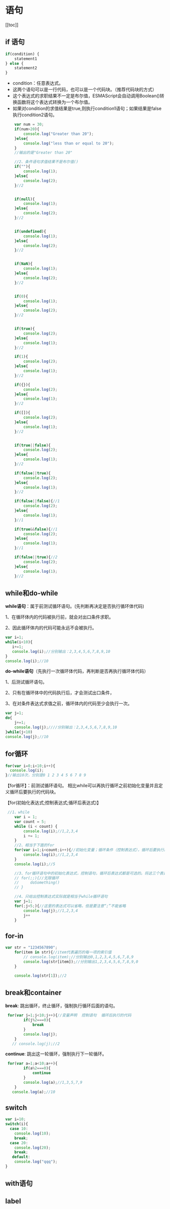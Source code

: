 # 语句
[[toc]]


## if 语句

```javascript
if(condition) {
	statement1
} else {
	statement2
} 
```
- condition：任意表达式。
- 这两个语句可以是一行代码，也可以是一个代码块。（推荐代码块的方式）
- 这个表达式的求职结果不一定是布尔值，ESMAScript会自动调用Boolean()转换函数将这个表达式转换为一个布尔值。
- 如果对condition的求值结果是true,则执行condition1语句；如果结果是false执行condition2语句。

```javascript
    var num = 30;
    if(num>20){
        console.log("Greater than 20");
    }else{
        console.log("less than or equal to 20");
    }
    //输出的是"Greater than 20"
```    

```javascript
    //2、条件语句求值结果不是布尔值()
    if(""){
        console.log(1);
    }else{
        console.log(2);
    }//2
```
```javascript

    if(null){
        console.log(1);
    }else{
        console.log(2);
    }//2
````
```javascript

    if(undefined){
        console.log(1);
    }else{
        console.log(2);
    }//2
````
```javascript

    if(NaN){
        console.log(1);
    }else{
        console.log(2);
    }//2
````
```javascript

    if(0){
        console.log(1);
    }else{
        console.log(2);
    }//2
````
```javascript

    if(true){
        console.log(2);
    }else{
        console.log(1);
    }//2

    if(1){
        console.log(2);
    }else{
        console.log(1);
    }//2

    if({}){
        console.log(2);
    }else{
        console.log(1);
    }//2

    if([]){
        console.log(2);
    }else{
        console.log(1);
    }//2


    if(true||false){
        console.log(2);
    }else{
        console.log(1);
    }//2

    if(false||true){
        console.log(2);
    }else{
        console.log(1);
    }//2

    if(false||false){//1
        console.log(2);
    }else{
        console.log(1);
    }//1

    if(true&&false){//1
        console.log(2);
    }else{
        console.log(1);
    }//1

    if(false||true){//2
        console.log(2);
    }else{
        console.log(1);
    }//2
```




## while和do-while
**while语句**：属于前测试循环语句。(先判断再决定是否执行循环体代码)

1、在循环体内的代码被执行前，就会对出口条件求职。

2、因此循环体内的代码可能永远不会被执行。
    
```javascript
var i=1;
while(i<10){
   i+=1;
   console.log(i);//分别输出：2,3,4,5,6,7,8,9,10
}
console.log(i);//10
```

**do-while语句**（先执行一次循环体代码，再判断是否再执行循环体代码）

1、后测试循环语句。
    
2、只有在循环体中的代码执行后，才会测试出口条件，
    
3、在对条件表达式求值之前，循环体内的代码至少会执行一次。
    
```javascript
var j=1;
do{
    j+=1;
    console.log(j);////分别输出：2,3,4,5,6,7,8,9,10
}while(j<10)
console.log(j);//10
```   
 
    
    
## for循环
```javascript
for(var i=0;i<10;i++){
  console.log(i);
}//输出10次，分别是0 1 2 3 4 5 6 7 8 9
```


【for循环】：前测试循环语句。
相比while可以再执行循环之前初始化变量并且定义循环后要执行的代码块。

【for(初始化表达式;控制表达式;循环后表达式)】


```javascript
 //1、while
    var i = 1;
    var count = 5;
    while (i < count) {
        console.log(i);//1,2,3,4
        i += 1;
    }
    //2、相当于下面的for
    for(var i=1;i<count;i++){//初始化变量；循环条件（控制表达式），循环后要执行的代码
        console.log(i);//1,2,3,4
    }
    console.log(i);//5

    //3、for循环语句中的初始化表达式，控制语句，循环后表达式都是可选的。将这三个表达式都省略就会创建一个无限循环。
    // for(;;){//无限循环
    //     doSomething()
    // }

    //4、只给出控制表达式实际就是相当于while循环语句
    var j=1;
    for(;j<5;){//这里的表达式可以省略，但是要注意“;”不能省略
        console.log(j);//1,2,3,4
        j++
    }
```

## for-in
```javascript
var str = "1234567890";
    for(item in str){//item代表遍历的每一项的索引值
        // console.log(item);//分别输出0,1,2,3,4,5,6,7,8,9
        console.log(str[item]);//分别输出1,2,3,4,5,6,7,8,9,0
    }

    console.log(str[1]);//2
```


## break和container
**break**: 跳出循环，终止循环，强制执行循环后面的语句。
```javascript
 for(var j=1;j<10;j++){//变量声明  控制语句  循环后执行的代码
        if(j%2===0){
            break
        }
        console.log(j);
    }
   // console.log(j);//2
```

**continue**: 跳出这一轮循环，强制执行下一轮循环。
```javascript
 for(var a=1;a<10;a++){
        if(a%2===0){
            continue
        }
        console.log(a);//1,3,5,7,9
    }
   console.log(a);//10
```




## switch
```javascript
var i=10;
switch(i){
  case 10:
    console.log(10);
    break;
  case 20:
    console.log(20);
    break;
   default:
    console.log("qqq");
}    
```

## with语句

## label


